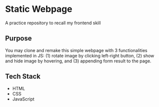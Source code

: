# Static Webpage

A practice repository to recall my frontend skill

## Purpose

You may clone and remake this simple webpage with 3 functionalities implemented in JS: (1) rotate image by clicking left-right button, (2) show and hide image by hovering, and (3) appending form result to the page.

## Tech Stack

- HTML
- CSS
- JavaScript